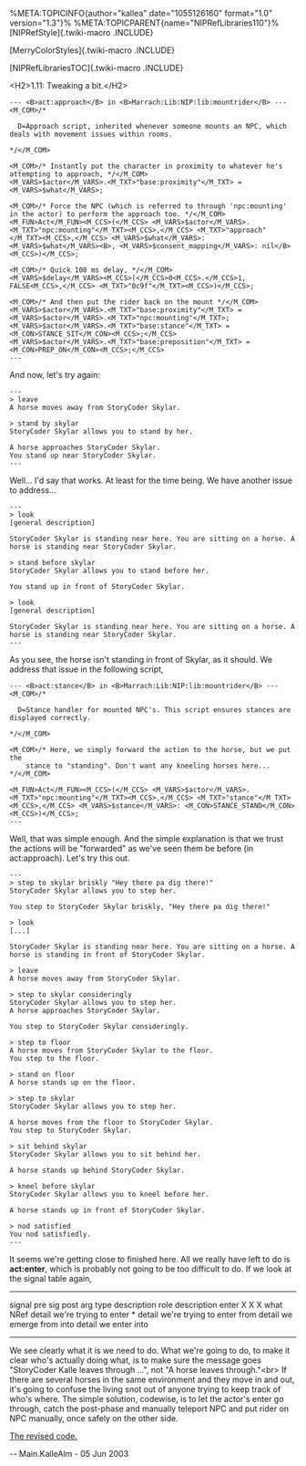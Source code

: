 %META:TOPICINFO{author=\"kallea\" date=\"1055126160\" format=\"1.0\"
version=\"1.3\"}% %META:TOPICPARENT{name=\"NIPRefLibraries110\"}%
[NIPRefStyle]{.twiki-macro .INCLUDE}

[MerryColorStyles]{.twiki-macro .INCLUDE}

[NIPRefLibrariesTOC]{.twiki-macro .INCLUDE}

\<H2\>1.11: Tweaking a bit.\</H2\>

    --- <B>act:approach</B> in <B>Marrach:Lib:NIP:lib:mountrider</B> ---
    <M_COM>/*

      D=Approach script, inherited whenever someone mounts an NPC, which deals with movement issues within rooms.

    */</M_COM>

    <M_COM>/* Instantly put the character in proximity to whatever he's attempting to approach, */</M_COM>
    <M_VARS>$actor</M_VARS>.<M_TXT>"base:proximity"</M_TXT> = <M_VARS>$what</M_VARS>;

    <M_COM>/* Force the NPC (which is referred to through 'npc:mounting' in the actor) to perform the approach too. */</M_COM>
    <M_FUN>Act</M_FUN><M_CCS>(</M_CCS> <M_VARS>$actor</M_VARS>.<M_TXT>"npc:mounting"</M_TXT><M_CCS>,</M_CCS> <M_TXT>"approach"</M_TXT><M_CCS>,</M_CCS> <M_VARS>$what</M_VARS>: <M_VARS>$what</M_VARS><B>, <M_VARS>$consent_mapping</M_VARS>: nil</B> <M_CCS>)</M_CCS>;

    <M_COM>/* Quick 100 ms delay, */</M_COM>
    <M_VARS>$delay</M_VARS><M_CCS>(</M_CCS>0<M_CCS>.</M_CCS>1, FALSE<M_CCS>,</M_CCS> <M_TXT>"0c9f"</M_TXT><M_CCS>)</M_CCS>;

    <M_COM>/* And then put the rider back on the mount */</M_COM>
    <M_VARS>$actor</M_VARS>.<M_TXT>"base:proximity"</M_TXT> = <M_VARS>$actor</M_VARS>.<M_TXT>"npc:mounting"</M_TXT>;
    <M_VARS>$actor</M_VARS>.<M_TXT>"base:stance"</M_TXT> = <M_CON>STANCE_SIT</M_CON><M_CCS>;</M_CCS>
    <M_VARS>$actor</M_VARS>.<M_TXT>"base:preposition"</M_TXT> = <M_CON>PREP_ON</M_CON><M_CCS>;</M_CCS>
    ---

And now, let\'s try again:

    ---
    > leave
    A horse moves away from StoryCoder Skylar.

    > stand by skylar
    StoryCoder Skylar allows you to stand by her.

    A horse approaches StoryCoder Skylar.
    You stand up near StoryCoder Skylar.
    ---

Well\... I\'d say that works. At least for the time being. We have
another issue to address\...

    ---
    > look
    [general description]

    StoryCoder Skylar is standing near here. You are sitting on a horse. A horse is standing near StoryCoder Skylar.

    > stand before skylar
    StoryCoder Skylar allows you to stand before her.

    You stand up in front of StoryCoder Skylar.

    > look
    [general description]

    StoryCoder Skylar is standing near here. You are sitting on a horse. A horse is standing near StoryCoder Skylar.
    ---

As you see, the horse isn\'t standing in front of Skylar, as it should.
We address that issue in the following script,

    --- <B>act:stance</B> in <B>Marrach:Lib:NIP:lib:mountrider</B> ---
    <M_COM>/*

      D=Stance handler for mounted NPC's. This script ensures stances are displayed correctly.

    */</M_COM>

    <M_COM>/* Here, we simply forward the action to the horse, but we put the 
        stance to "standing". Don't want any kneeling horses here... */</M_COM>

    <M_FUN>Act</M_FUN><M_CCS>(</M_CCS> <M_VARS>$actor</M_VARS>.<M_TXT>"npc:mounting"</M_TXT><M_CCS>,</M_CCS> <M_TXT>"stance"</M_TXT><M_CCS>,</M_CCS> <M_VARS>$stance</M_VARS>: <M_CON>STANCE_STAND</M_CON> <M_CCS>)</M_CCS>;
    ---

Well, that was simple enough. And the simple explanation is that we
trust the actions will be \"forwarded\" as we\'ve seen them be before
(in act:approach). Let\'s try this out.

    ---
    > step to skylar briskly "Hey there pa dig there!"
    StoryCoder Skylar allows you to step her.

    You step to StoryCoder Skylar briskly, "Hey there pa dig there!"

    > look
    [...]

    StoryCoder Skylar is standing near here. You are sitting on a horse. A horse is standing in front of StoryCoder Skylar.

    > leave
    A horse moves away from StoryCoder Skylar.

    > step to skylar consideringly
    StoryCoder Skylar allows you to step her.
    A horse approaches StoryCoder Skylar.

    You step to StoryCoder Skylar consideringly.

    > step to floor
    A horse moves from StoryCoder Skylar to the floor.
    You step to the floor.

    > stand on floor
    A horse stands up on the floor.

    > step to skylar
    StoryCoder Skylar allows you to step her.

    A horse moves from the floor to StoryCoder Skylar.
    You step to StoryCoder Skylar.

    > sit behind skylar
    StoryCoder Skylar allows you to sit behind her.

    A horse stands up behind StoryCoder Skylar.

    > kneel before skylar
    StoryCoder Skylar allows you to kneel before her.

    A horse stands up in front of StoryCoder Skylar.

    > nod satisfied
    You nod satisfiedly.
    ---

It seems we\'re getting close to finished here. All we really have left
to do is **act:enter**, which is probably not going to be too difficult
to do. If we look at the signal table again,

  -------- ----- ----- ------ ------ ------ ------------------------------- ------ -------------------------------
  signal   pre   sig   post   arg    type   description                     role   description
  enter    X     X     X      what   NRef   detail we\'re trying to enter   \*     detail we\'re trying to enter
                                                                            from   detail we emerge from
                                                                            into   detail we enter into
  -------- ----- ----- ------ ------ ------ ------------------------------- ------ -------------------------------

We see clearly what it is we need to do. What we\'re going to do, to
make it clear who\'s actually doing what, is to make sure the message
goes \"StoryCoder Kalle leaves through \...\", not \"A horse leaves
through.\"\<br\> If there are several horses in the same environment and
they move in and out, it\'s going to confuse the living snot out of
anyone trying to keep track of who\'s where. The simple solution,
codewise, is to let the actor\'s enter go through, catch the post-phase
and manually teleport NPC and put rider on NPC manually, once safely on
the other side.

[The revised code.](NIPRefLibraries1.12)

\-- Main.KalleAlm - 05 Jun 2003
